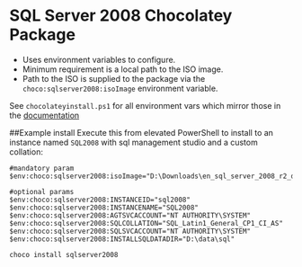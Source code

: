# SQL Server 2008 Chocolatey Package
* Uses environment variables to configure.
* Minimum requirement is a local path to the ISO image.
* Path to the ISO is supplied to the package via the `choco:sqlserver2008:isoImage` environment variable.

See `chocolateyinstall.ps1` for all environment vars which mirror those in the [documentation](https://technet.microsoft.com/en-us/library/ms144259%28v=sql.110%29.aspx)

##Example install
Execute this from elevated PowerShell to install to an instance named `SQL2008` with sql management studio and a custom collation:

	#mandatory param
	$env:choco:sqlserver2008:isoImage="D:\Downloads\en_sql_server_2008_r2_developer_x86_x64_ia64_dvd_522665.iso"
	
	#optional params
	$env:choco:sqlserver2008:INSTANCEID="sql2008"
	$env:choco:sqlserver2008:INSTANCENAME="SQL2008"
	$env:choco:sqlserver2008:AGTSVCACCOUNT="NT AUTHORITY\SYSTEM"
	$env:choco:sqlserver2008:SQLCOLLATION="SQL_Latin1_General_CP1_CI_AS"
	$env:choco:sqlserver2008:SQLSVCACCOUNT="NT AUTHORITY\SYSTEM"
	$env:choco:sqlserver2008:INSTALLSQLDATADIR="D:\data\sql"

	choco install sqlserver2008

